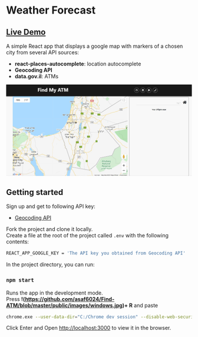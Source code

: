 
# Weather Forecast 

## [Live Demo](https://find-atm-asaf.netlify.app/)

A simple React app that displays a google map with markers of a chosen city from several API sources:

- **react-places-autocomplete**: location autocomplete
- **Geocoding API**
- **data.gov.il**: ATMs

![Home Page](https://github.com/asaf6024/Find-ATM/blob/master/public/images/findMyAtm.JPG)


## Getting started

Sign up and get to following API key:
- [Geocoding API](https://developers.google.com/maps/documentation/geocoding/overview)

Fork the project and clone it locally.<br />
Create a file at the root of the project called `.env` with the following contents:

```sh
REACT_APP_GOOGLE_KEY = 'The API key you obtained from Geocoding API'
```

In the project directory, you can run:

### `npm start`

Runs the app in the development mode.<br />
Press **!(https://github.com/asaf6024/Find-ATM/blob/master/public/images/windows.jpg)+ R** and paste
```sh
chrome.exe --user-data-dir="C:/Chrome dev session" --disable-web-security
```
Click Enter and Open [http://localhost:3000](http://localhost:3000) to view it in the browser.
